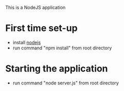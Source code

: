 This is a NodeJS application

# First time set-up
- install [nodejs](http://nodejs.org/)
- run command "npm install" from root directory

# Starting the application
- run command "node server.js" from root directory
